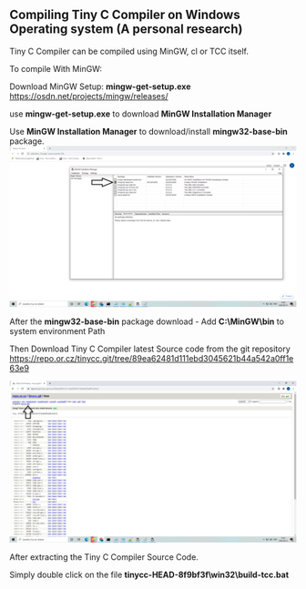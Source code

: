 ## Compiling Tiny C Compiler on Windows Operating system (A personal research)
Tiny C Compiler can be compiled using MinGW, cl or TCC itself. 

To compile With MinGW:

Download MinGW Setup: **mingw-get-setup.exe**  
https://osdn.net/projects/mingw/releases/

use **mingw-get-setup.exe** to download **MinGW Installation Manager**

Use **MinGW Installation Manager** to download/install **mingw32-base-bin** package.
![](MinGW%20Installation%20Manager.png)

After the **mingw32-base-bin** package download - Add **C:\MinGW\bin** to system environment Path



Then Download Tiny C Compiler latest Source code from the git repository
https://repo.or.cz/tinycc.git/tree/89ea62481d111ebd3045621b44a542a0ff1e63e9

![](TCC-git-repository.png)

After extracting the Tiny C Compiler Source Code.

Simply double click on the file  **tinycc-HEAD-8f9bf3f\win32\build-tcc.bat**
